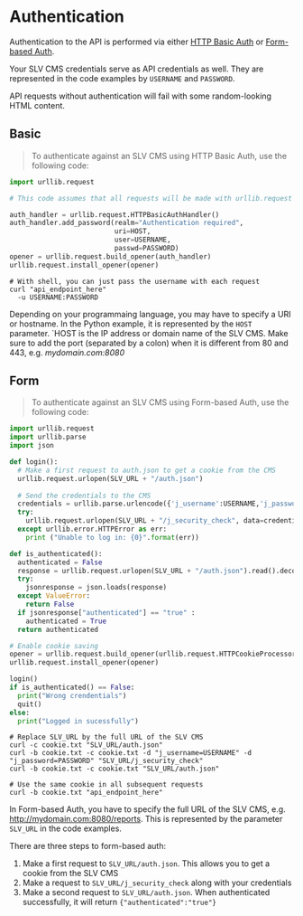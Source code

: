 # Authentication

Authentication to the API is performed via either [HTTP Basic Auth](http://en.wikipedia.org/wiki/Basic_access_authentication) or [Form-based Auth](https://en.wikipedia.org/wiki/Form-based_authentication). 

Your SLV CMS credentials serve as API credentials as well. They are represented in the code examples by `USERNAME` and `PASSWORD`.

API requests without authentication will fail with some random-looking HTML content.

## Basic

> To authenticate against an SLV CMS using HTTP Basic Auth, use the following code:

```python
import urllib.request

# This code assumes that all requests will be made with urllib.request

auth_handler = urllib.request.HTTPBasicAuthHandler()
auth_handler.add_password(realm="Authentication required",
                          uri=HOST,
                          user=USERNAME,
                          passwd=PASSWORD)
opener = urllib.request.build_opener(auth_handler)
urllib.request.install_opener(opener)
```

```shell
# With shell, you can just pass the username with each request
curl "api_endpoint_here"
  -u USERNAME:PASSWORD
```

Depending on your programmaing language, you may have to specify a URI or hostname. In the Python example, it is represented by the `HOST` parameter. `HOST is the IP address or domain name of the SLV CMS. Make sure to add the port (separated by a colon) when it is different from 80 and 443, e.g. *mydomain.com:8080*

## Form 

> To authenticate against an SLV CMS using Form-based Auth, use the following code:

```python
import urllib.request
import urllib.parse
import json

def login():
  # Make a first request to auth.json to get a cookie from the CMS
  urllib.request.urlopen(SLV_URL + "/auth.json")
  
  # Send the credentials to the CMS
  credentials = urllib.parse.urlencode({'j_username':USERNAME,'j_password':PASSWORD})
  try:
    urllib.request.urlopen(SLV_URL + "/j_security_check", data=credentials.encode("utf-8"))
  except urllib.error.HTTPError as err:
    print ("Unable to log in: {0}".format(err))

def is_authenticated():
  authenticated = False
  response = urllib.request.urlopen(SLV_URL + "/auth.json").read().decode("utf-8")
  try:
    jsonresponse = json.loads(response)
  except ValueError:
    return False
  if jsonresponse["authenticated"] == "true" :
    authenticated = True
  return authenticated

# Enable cookie saving
opener = urllib.request.build_opener(urllib.request.HTTPCookieProcessor)
urllib.request.install_opener(opener)

login()
if is_authenticated() == False:
  print("Wrong crendentials")
  quit()
else:
  print("Logged in sucessfully")
```

```shell
# Replace SLV_URL by the full URL of the SLV CMS
curl -c cookie.txt "SLV_URL/auth.json" 
curl -b cookie.txt -c cookie.txt -d "j_username=USERNAME" -d "j_password=PASSWORD" "SLV_URL/j_security_check"
curl -b cookie.txt -c cookie.txt "SLV_URL/auth.json"

# Use the same cookie in all subsequent requests
curl -b cookie.txt "api_endpoint_here"
```

In Form-based Auth, you have to specify the full URL of the SLV CMS, e.g. http://mydomain.com:8080/reports. This is represented by the parameter `SLV_URL` in the code examples. 

There are three steps to form-based auth:
1. Make a first request to `SLV_URL/auth.json`. This allows you to get a cookie from the SLV CMS
2. Make a request to `SLV_URL/j_security_check` along with your credentials
3. Make a second request to `SLV_URL/auth.json`. When authenticated successfully, it will return `{"authenticated":"true"}`